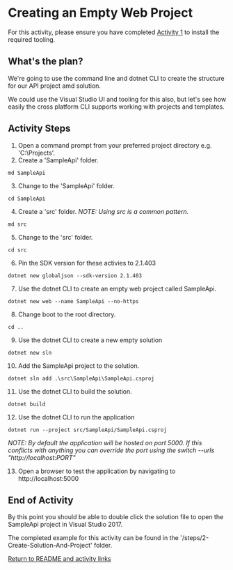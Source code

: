 # Creating an Empty Web Project

For this activity, please ensure you have completed [Activity 1](1-InstallTooling.md) to install the required tooling.

## What's the plan?

We're going to use the command line and dotnet CLI to create the structure for our API project amd solution.

We could use the Visual Studio UI and tooling for this also, but let's see how easily the cross platform CLI supports working with projects and templates.

## Activity Steps

1. Open a command prompt from your preferred project directory e.g. 'C:\Projects\'.
2. Create a 'SampleApi' folder.

```md SampleApi```

3. Change to the 'SampleApi' folder.

```cd SampleApi```

4. Create a 'src' folder. *NOTE: Using src is a common pattern.*

```md src```

5. Change to the 'src' folder.

```cd src```

6. Pin the SDK version for these activies to 2.1.403 

```dotnet new globaljson --sdk-version 2.1.403```

7. Use the dotnet CLI to create an empty web project called SampleApi.

```dotnet new web --name SampleApi --no-https```

8. Change boot to the root directory.

```cd ..```

9. Use the dotnet CLI to create a new empty solution

```dotnet new sln```

10. Add the SampleApi project to the solution.

```dotnet sln add .\src\SampleApi\SampleApi.csproj```

11. Use the dotnet CLI to build the solution.

```dotnet build```

12. Use the dotnet CLI to run the application

```dotnet run --project src/SampleApi/SampleApi.csproj```

*NOTE: By default the application will be hosted on port 5000. If this conflicts with anything you can override the port using the switch  --urls "http://localhost:PORT"*

13. Open a browser to test the application by navigating to http://localhost:5000

## End of Activity

By this point you should be able to double click the solution file to open the SampleApi project in Visual Studio 2017.

The completed example for this activity can be found in the '/steps/2-Create-Solution-And-Project' folder.

[Return to README and activity links](../README.md)